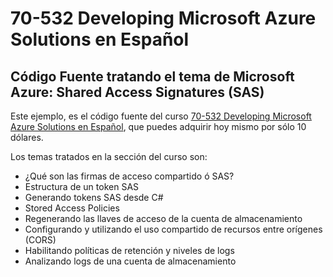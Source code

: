<h1>70-532 Developing Microsoft Azure Solutions en Español</h1>

<h2>Código Fuente tratando el tema de Microsoft Azure: Shared Access Signatures (SAS)</h2>

Este ejemplo, es el código fuente del curso <a href="https://www.udemy.com/70532-azure-espanol/?couponCode=PROMO10DLS2">70-532 Developing Microsoft Azure Solutions en Español</a>, que puedes adquirir hoy mismo por sólo 10 dólares.

Los temas tratados en la sección del curso son:

<ul>
	<li>¿Qué son las firmas de acceso compartido ó SAS?</li>
	<li>Estructura de un token SAS</li>
	<li>Generando tokens SAS desde C#</li>
	<li>Stored Access Policies</li>
	<li>Regenerando las llaves de acceso de la cuenta de almacenamiento</li>
	<li>Configurando y utilizando el uso compartido de recursos entre orígenes (CORS)</li>
	<li>Habilitando políticas de retención y niveles de logs</li>
	<li>Analizando logs de una cuenta de almacenamiento</li>
</ul>
